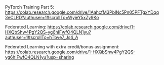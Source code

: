 PyTorch Training Part 5:
https://colab.research.google.com/drive/1AahcfM3PblNc5Pn05PFTgxYDqq3eCLRD?authuser=1#scrollTo=WyjeY5xZy9Ko

Federated Learning:
https://colab.research.google.com/drive/1-HXQbShw4PgY2QS-yg6hIFwfO4QLN1yu?authuser=1#scrollTo=hTbve7_Js4_A

Federated Learning with extra credit/bonus assignment:
https://colab.research.google.com/drive/1-HXQbShw4PgY2QS-yg6hIFwfO4QLN1yu?usp=sharing
